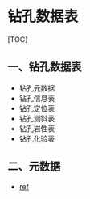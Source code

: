 # 钻孔数据表

[TOC]

## 一、钻孔数据表

- 钻孔元数据
- 钻孔信息表
- 钻孔定位表
- 钻孔测斜表
- 钻孔岩性表
- 钻孔化验表



## 二、元数据



- [ref](https://blog.csdn.net/xuexiiphone/article/details/53706967)

